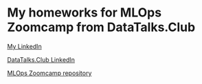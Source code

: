 # My homeworks for MLOps Zoomcamp from DataTalks.Club

[My LinkedIn](https://www.linkedin.com/in/iurii-chernigin-4ab9a323b/)

[DataTalks.Club LinkedIn](https://www.linkedin.com/company/datatalks-club/?originalSubdomain=de)

[MLOps Zoomcamp repository](https://github.com/DataTalksClub/mlops-zoomcamp)
